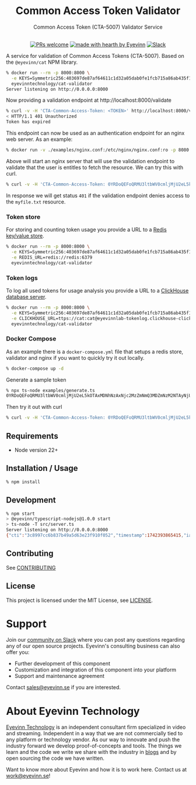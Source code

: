 <h1 align="center">
  Common Access Token Validator
</h1>

<div align="center">
  Common Access Token (CTA-5007) Validator Service
  <br />
</div>

<div align="center">
<br />

[![PRs welcome](https://img.shields.io/badge/PRs-welcome-ff69b4.svg?style=flat-square)](https://github.com/Eyevinn/cat-validator/issues?q=is%3Aissue+is%3Aopen+label%3A%22help+wanted%22)
[![made with hearth by Eyevinn](https://img.shields.io/badge/made%20with%20%E2%99%A5%20by-Eyevinn-59cbe8.svg?style=flat-square)](https://github.com/eyevinn)
[![Slack](http://slack.streamingtech.se/badge.svg)](http://slack.streamingtech.se)

</div>

A service for validation of Common Access Tokens (CTA-5007). Based on the `@eyevinn/cat` NPM library.

```bash
% docker run --rm -p 8000:8000 \
  -e KEYS=Symmetric256:403697de87af64611c1d32a05dab0fe1fcb715a86ab435f1ec99192d79569388 \
  eyevinntechnology/cat-validator
Server listening on http://0.0.0.0:8000
```

Now providing a validation endpoint at http://localhost:8000/validate

```bash
% curl -v -H 'CTA-Common-Access-Token: <TOKEN>' http://localhost:8000/validate
< HTTP/1.1 401 Unauthorized
Token has expired
```

This endpoint can now be used as an authentication endpoint for an nginx web server. As an example:

```bash
% docker run -v ./examples/nginx.conf:/etc/nginx/nginx.conf:ro -p 8080:80 -d nginx 
```

Above will start an nginx server that will use the validation endpoint to validate that the user is entitles to fetch the resource. We can try this with curl.

```bash
% curl -v -H 'CTA-Common-Access-Token: 0YRDoQEFoQRMU3ltbWV0cmljMjU2eL5kOTAxMDNhNzAxNjc2NTc5NjU3NjY5NmU2ZTAyNjU2YTZmNmU2MTczMDM2MzZmNmU2NTA0MWE2N2RhZDFiYzA2MWE2N2RhZDE0NDE5MDE0M2Q5MDEwM2E0MDAwMjA0Nzc2Mzc0NjEyZDYzNmY2ZDZkNmY2ZTJkNjE2MzYzNjU3MzczMmQ3NDZmNmI2NTZlMDExODc4MDIxODNjMDc1MDJlZDg5ZmRiNmY3NTViNjA5ZjdhMTdkNTY3ODI0M2IyWCBGB5EC1v2MiEiYl/tDzq6Wj9zM8Rn0Vfy5eWQ1G1Aevg==' http://localhost:8080/myfile.txt
```

In response we will get status `401` if the validation endpoint denies access to the `myfile.txt` resource.

### Token store

For storing and counting token usage you provide a URL to a [Redis key/value store](https://app.osaas.io/dashboard/service/valkey-io-valkey).

```bash
% docker run --rm -p 8000:8000 \
  -e KEYS=Symmetric256:403697de87af64611c1d32a05dab0fe1fcb715a86ab435f1ec99192d79569388 \
  -e REDIS_URL=redis://redis:6379
  eyevinntechnology/cat-validator
```

### Token logs

To log all used tokens for usage analysis you provide a URL to a [ClickHouse database server](https://app.osaas.io/dashboard/service/clickhouse-clickhouse).

```bash
% docker run --rm -p 8000:8000 \
  -e KEYS=Symmetric256:403697de87af64611c1d32a05dab0fe1fcb715a86ab435f1ec99192d79569388 \
  -e CLICKHOUSE_URL=ttps://cat:cat@eyevinnlab-tokenlog.clickhouse-clickhouse.auto.prod.osaas.io \
  eyevinntechnology/cat-validator
```

### Docker Compose

As an example there is a `docker-compose.yml` file that setups a redis store, validator and nginx if you want to quickly try it out locally.

```bash
% docker-compose up -d
```

Generate a sample token

```bash
% npx ts-node examples/generate.ts
0YRDoQEFoQRMU3ltbWV0cmljMjU2eL5kOTAxMDNhNzAxNjc2MzZmNmQ3MDZmNzM2NTAyNjU2YTZmNmU2MTczMDM2MzZmNmU2NTA0MWE2N2RhZTcxMzA2MWE2N2RhZTY5YjE5MDE0M2Q5MDEwM2E0MDAwMjA0Nzc2Mzc0NjEyZDYzNmY2ZDZkNmY2ZTJkNjE2MzYzNjU3MzczMmQ3NDZmNmI2NTZlMDExODc4MDIxODNjMDc1MGU3YTU3NTE0ZGZmZDQ4NTY1OGUyNzIzMmM3Mzc2Y2ZlWCBtTX9h/k/lNZJZTq4xrj5CJtlRjXILgTsQmE8ubTDHtQ==
```

Then try it out with curl

```bash
% curl -v -H 'CTA-Common-Access-Token: 0YRDoQEFoQRMU3ltbWV0cmljMjU2eL5kOTAxMDNhNzAxNjc2MzZmNmQ3MDZmNzM2NTAyNjU2YTZmNmU2MTczMDM2MzZmNmU2NTA0MWE2N2RhZTcxMzA2MWE2N2RhZTY5YjE5MDE0M2Q5MDEwM2E0MDAwMjA0Nzc2Mzc0NjEyZDYzNmY2ZDZkNmY2ZTJkNjE2MzYzNjU3MzczMmQ3NDZmNmI2NTZlMDExODc4MDIxODNjMDc1MGU3YTU3NTE0ZGZmZDQ4NTY1OGUyNzIzMmM3Mzc2Y2ZlWCBtTX9h/k/lNZJZTq4xrj5CJtlRjXILgTsQmE8ubTDHtQ==' http://localhost:8080/myfile.txt
```

## Requirements

- Node version 22+

## Installation / Usage

```bash
% npm install
```

## Development

```bash
% npm start
> @eyevinn/typescript-nodejs@1.0.0 start
> ts-node -T src/server.ts
Server listening on http://0.0.0.0:8000
{"cti":"3c8997cc6b837b49a5d63e23f910f052","timestamp":1742393865415,"iat":1742393858,"exp":1742393978,"sub":"jonas"}
```

## Contributing

See [CONTRIBUTING](CONTRIBUTING.md)

## License

This project is licensed under the MIT License, see [LICENSE](LICENSE).

# Support

Join our [community on Slack](http://slack.streamingtech.se) where you can post any questions regarding any of our open source projects. Eyevinn's consulting business can also offer you:

- Further development of this component
- Customization and integration of this component into your platform
- Support and maintenance agreement

Contact [sales@eyevinn.se](mailto:sales@eyevinn.se) if you are interested.

# About Eyevinn Technology

[Eyevinn Technology](https://www.eyevinntechnology.se) is an independent consultant firm specialized in video and streaming. Independent in a way that we are not commercially tied to any platform or technology vendor. As our way to innovate and push the industry forward we develop proof-of-concepts and tools. The things we learn and the code we write we share with the industry in [blogs](https://dev.to/video) and by open sourcing the code we have written.

Want to know more about Eyevinn and how it is to work here. Contact us at work@eyevinn.se!
